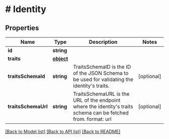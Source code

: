 # # Identity

## Properties

Name | Type | Description | Notes
------------ | ------------- | ------------- | -------------
**id** | **string** |  | 
**traits** | [**object**](.md) |  | 
**traitsSchemaId** | **string** | TraitsSchemaID is the ID of the JSON Schema to be used for validating the identity&#39;s traits. | [optional] 
**traitsSchemaUrl** | **string** | TraitsSchemaURL is the URL of the endpoint where the identity&#39;s traits schema can be fetched from.  format: url | [optional] 

[[Back to Model list]](../../README.md#documentation-for-models) [[Back to API list]](../../README.md#documentation-for-api-endpoints) [[Back to README]](../../README.md)


